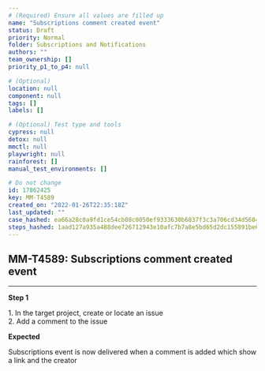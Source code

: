 ```yaml
---
# (Required) Ensure all values are filled up
name: "Subscriptions comment created event"
status: Draft
priority: Normal
folder: Subscriptions and Notifications
authors: ""
team_ownership: []
priority_p1_to_p4: null

# (Optional)
location: null
component: null
tags: []
labels: []

# (Optional) Test type and tools
cypress: null
detox: null
mmctl: null
playwright: null
rainforest: []
manual_test_environments: []

# Do not change
id: 17862425
key: MM-T4589
created_on: "2022-01-26T22:35:18Z"
last_updated: ""
case_hashed: ea66a28c0a9fd1ce54cb08c0050ef9333630b6837f3c3a706cd34d56842140b941134abc7e2231d4f4471d6aa50c0f46
steps_hashed: 1aad127a935a488dee726712943e10afc7b7a8e5bd65d2dc155891be6ba198622e01d54f607af6fbd4e886b229ede2e3
---
```


<!-- (Auto-generated) Based on frontmatter's "key" and "name" -->

## MM-T4589: Subscriptions comment created event

---

**Step 1**

1\. In the target project, create or locate an issue\
2\. Add a comment to the issue

**Expected**

Subscriptions event is now delivered when a comment is added which show a link and the creator
